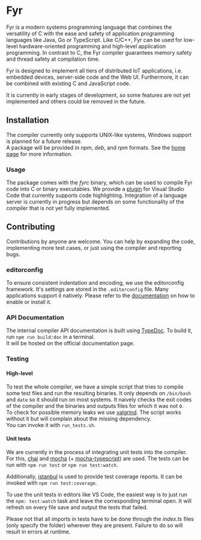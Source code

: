 # Fyr

Fyr is a modern systems programming language that combines the versatility of C with the ease and safety of application programming languages like Java, Go or TypeScript. Like C/C++, Fyr can be used for low-level hardware-oriented programming and high-level application programming. In contrast to C, the Fyr compiler guarantees memory safety and thread safety at compilation time.  

Fyr is designed to implement all tiers of distributed IoT applications, i.e. embedded devices, server-side code and the Web UI. Furthermore, it can be combined with existing C and JavaScript code.  

It is currently in early stages of development, so some features are not yet implemented and others could be removed in the future.

## Installation

The compiler currently only supports UNIX-like systems, Windows support is planned for a future release.  
A package will be provided in _npm_, _deb_, and _rpm_ formats.
See the [home page](http://fyr.vs.uni-due.de) for more information.

### Usage

The package comes with the _fyrc_ binary, which can be used to compile Fyr code into C or binary executables.
We provide a [plugin](https://marketplace.visualstudio.com/items?itemName=vs-ude.fyr) for Visual Studio Code that currently supports code highlighting.
Integration of a language server is currently in progress but depends on some functionality of the compiler that is not yet fully implemented.


## Contributing

Contributions by anyone are welcome.
You can help by expanding the code, implementing more test cases, or just using the compiler and reporting bugs.

### editorconfig

To ensure consistent indentation and encoding, we use the editorconfig framework. It's settings are stored in the `.editorconfig` file.
Many applications support it natively. Please refer to the [documentation](https://editorconfig.org/#download) on how to enable or install it.

### API Documentation

The internal compiler API documentation is built using [TypeDoc](https://typedoc.org/).
To build it, run `npm run build:doc` in a terminal.  
It will be hosted on the official documentation page.


### Testing

#### High-level

To test the whole compiler, we have a simple script that tries to compile some test files and run the resulting binaries.
It only depends on `/bin/bash` and `date` so it should run on most systems.
It naively checks the exit codes of the compiler and the binaries and outputs files for which it was not `0`.  
To check for possible memory leaks we use [valgrind](http://valgrind.org/).
The script works without it but will complain about the missing dependency.  
You can invoke it with `run_tests.sh`.

#### Unit tests

We are currently in the process of integrating unit tests into the compiler.
For this, [chai](https://www.chaijs.com/) and [mocha](https://mochajs.org/) (+ [mocha-typescript](https://github.com/pana-cc/mocha-typescript)) are used.
The tests can be run with `npm run test` or `npm run test:watch`.

Additionally, [istanbul](https://istanbul.js.org/) is used to provide test coverage reports.
It can be invoked with `npm run test:coverage`.

To use the unit tests in editors like VS Code, the easiest way is to just run the `npm: test:watch` task and leave the corresponding terminal open.
It will refresh on every file save and output the tests that failed.

Please not that all imports in tests have to be done through the _index.ts_ files (only specify the folder) wherever they are present.
Failure to do so will result in errors at runtime.
